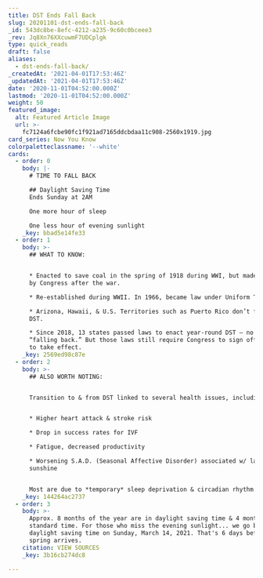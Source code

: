 ```yaml
---
title: DST Ends Fall Back
slug: 20201101-dst-ends-fall-back
_id: 543dc8be-8efc-4212-a235-9c60c0bceee3
_rev: Jq8Xn76XXcuwmF7UDCplgk
type: quick_reads
draft: false
aliases:
  - dst-ends-fall-back/
_createdAt: '2021-04-01T17:53:46Z'
_updatedAt: '2021-04-01T17:53:46Z'
date: '2020-11-01T04:52:00.000Z'
lastmod: '2020-11-01T04:52:00.000Z'
weight: 50
featured_image:
  alt: Featured Article Image
  url: >-
    fc7124a6fcbe90fc1f921ad7165ddcbdaa11c908-2560x1919.jpg
card_series: Now You Know
colorpaletteclassname: '--white'
cards:
  - order: 0
    body: |-
      # TIME TO FALL BACK

      ## Daylight Saving Time  
      Ends Sunday at 2AM

      One more hour of sleep

      One less hour of evening sunlight
    _key: bbad5e14fe33
  - order: 1
    body: >-
      ## WHAT TO KNOW:


      * Enacted to save coal in the spring of 1918 during WWI, but made optional
      by Congress after the war.

      * Re-established during WWII. In 1966, became law under Uniform Time Act.

      * Arizona, Hawaii, & U.S. Territories such as Puerto Rico don’t follow
      DST.

      * Since 2018, 13 states passed laws to enact year-round DST – no more
      “falling back.” But those laws still require Congress to sign off on them
      to take effect.
    _key: 2569ed98c87e
  - order: 2
    body: >-
      ## ALSO WORTH NOTING:


      Transition to & from DST linked to several health issues, including:


      * Higher heart attack & stroke risk

      * Drop in success rates for IVF

      * Fatigue, decreased productivity

      * Worsening S.A.D. (Seasonal Affective Disorder) associated w/ lack of
      sunshine


      Most are due to *temporary* sleep deprivation & circadian rhythm changes.
    _key: 144264ac2737
  - order: 3
    body: >-
      Approx. 8 months of the year are in daylight saving time & 4 months are in
      standard time. For those who miss the evening sunlight... we go back to
      daylight saving time on Sunday, March 14, 2021. That's 6 days before
      spring arrives.
    citation: VIEW SOURCES
    _key: 3b16cb274dc8

---
```

 